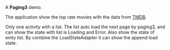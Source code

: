 A **Paging3** demo.

The application show the top rate movies with the data from [TMDB](https://www.themoviedb.org/).

Only one activity with a list. The list auto load the next page by paging3, and can show the state with list is Loading and Error. Also show the state of emty list. By combine the LoadStateAdapter it can show the append load state.
